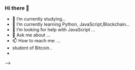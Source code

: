 ### Hi there 👋

- 🔭 I’m currently studying...
- 🌱 I’m currently learning Python, JavaScript,Blockchain...
- 🤔 I’m looking for help with JavaScript ...
- 💬 Ask me about ...
- 📫 How to reach me: ...
- student of Bitcoin..
- 

-->
